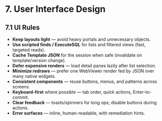 # 7. User Interface Design

## 7.1 UI Rules
- **Keep layouts light** — avoid heavy portals and unnecessary objects.
- **Use scripted finds / ExecuteSQL** for lists and filtered views (fast, targeted reads).
- **Cache Template JSON** for the session when safe (invalidate on template/version change).
- **Defer expensive renders** — load detail panes lazily after list selection.
- **Minimize redraws** — prefer one WebViewer render fed by JSON over many native widgets.
- **Consistent components** — reuse buttons, menus, and patterns across screens.
- **Keyboard-first** where possible — tab order, quick actions, Enter-to-commit.
- **Clear feedback** — toasts/spinners for long ops; disable buttons during actions.
- **Error surfaces** — inline, human-readable, with remediation hints.
